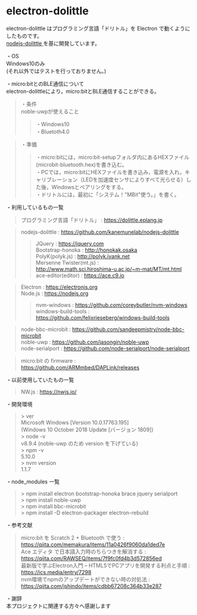 # electron-dolittle
electron-dolittle はプログラミング言語「ドリトル」を Electron で動くようにしたものです。<br>
<a href="http://github.com/kanemunelab/nodejs-dolittle">
nodejs-dolittle
</a>を基に開発しています。

・OS<br>
Windows10のみ<br>
(それ以外ではテストを行っておりません。)

・micro:bitとのBLE通信について<br>
electron-dolittleにより，micro:bitとBLE通信することができる。
> ・条件<br>
> noble-uwpが使えること<br>
> > ・Windows10<br>
> > ・Bluetoth4.0<br>

> ・準備<br>
> > ・micro:bitには，micro:bit-setupフォルダ内にあるHEXファイル(microbit-bluetooth.hex)を書き込む。<br>
> > ・PCでは，micro:bitにHEXファイルを書き込み，電源を入れ，キャリブレーション（LEDを加速度センサによりすべて光らせる）した後，Windowsとペアリングをする。<br>
> > ・ドリトルには，最初に「システム！"MBit"使う。」を書く。<br>

・利用しているもの一覧<br>
> プログラミング言語「ドリトル」 :
> https://dolittle.eplang.jp<br>

> nodejs-dolittle :
> https://github.com/kanemunelab/nodejs-dolittle<br>
> > JQuery : https://jquery.com<br>
> > Bootstrap-honoka : http://honokak.osaka<br>
> > PolyK(polyk.js) : http://polyk.ivank.net<br>
> > Mersenne Twister(mt.js) :<br>
> > http://www.math.sci.hiroshima-u.ac.jp/~m-mat/MT/mt.html<br>
> > ace-editor(editor) : https://ace.c9.io<br>

> Electron : https://electronjs.org<br>
> Node.js : https://nodejs.org<br>
> > nvm-windows : https://github.com/coreybutler/nvm-windows<br>
> > windows-build-tools :
> > https://github.com/felixrieseberg/windows-build-tools<br>

> node-bbc-microbit :
> https://github.com/sandeepmistry/node-bbc-microbit<br>
> noble-uwp :
> https://github.com/jasongin/noble-uwp<br>
> node-serialport :
> https://github.com/node-serialport/node-serialport<br>

> micro:bit の firmware :
> https://github.com/ARMmbed/DAPLink/releases<br>

・以前使用していたもの一覧<br>
> NW.js :
> https://nwjs.io/<br>

・開発環境<br>
> \> ver<br>
> Microsoft Windows \[Version 10.0.17763.195\]<br>
> (Windows 10 October 2018 Update \[バージョン 1809\])<br>
> \> node -v<br>
> v8.9.4 (noble-uwp のため version を下げている)<br>
> \> npm -v<br>
> 5.10.0<br>
> \> nvm version<br>
> 1.1.7<br>

・node_modules 一覧<br>
> \> npm install electron bootstrap-honoka brace jquery serialport<br>
> \> npm install noble-uwp<br>
> \> npm install bbc-microbit<br>
> \> npm install -D electron-packager electron-rebuild<br>

・参考文献<br>
> micro:bit を Scratch 2 + Bluetooth で使う :<br>
> https://qiita.com/memakura/items/11a0426f9060da1ded7e<br>
> Ace エディタ で日本語入力時のちらつきを解消する :<br>
> https://qiita.com/RAWSEQ/items/7f9fc0fd4b3d572856ed<br>
> 最新版で学ぶElectron入門 – HTML5でPCアプリを開発する利点と手順 :<br>
> https://ics.media/entry/7298<br>
> nvm環境でnpmのアップデートができない時の対処法 :<br>
> https://qiita.com/jshindo/items/cdbb67208c364b33e287<br>

・謝辞<br>
本プロジェクトに関連する方々へ感謝します
